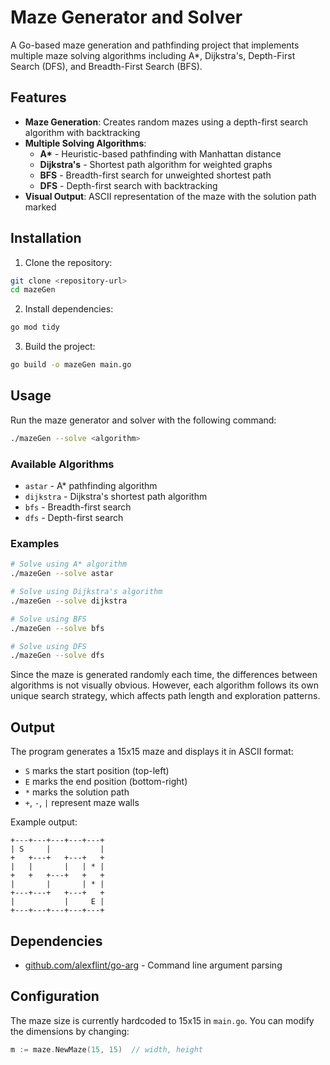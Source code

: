 # Maze Generator and Solver

A Go-based maze generation and pathfinding project that implements multiple maze solving algorithms including A\*, Dijkstra's, Depth-First Search (DFS), and Breadth-First Search (BFS).

## Features

- **Maze Generation**: Creates random mazes using a depth-first search algorithm with backtracking
- **Multiple Solving Algorithms**:
  - **A\*** - Heuristic-based pathfinding with Manhattan distance
  - **Dijkstra's** - Shortest path algorithm for weighted graphs
  - **BFS** - Breadth-first search for unweighted shortest path
  - **DFS** - Depth-first search with backtracking
- **Visual Output**: ASCII representation of the maze with the solution path marked

## Installation

1. Clone the repository:

```bash
git clone <repository-url>
cd mazeGen
```

2. Install dependencies:

```bash
go mod tidy
```

3. Build the project:

```bash
go build -o mazeGen main.go
```

## Usage

Run the maze generator and solver with the following command:

```bash
./mazeGen --solve <algorithm>
```

### Available Algorithms

- `astar` - A\* pathfinding algorithm
- `dijkstra` - Dijkstra's shortest path algorithm
- `bfs` - Breadth-first search
- `dfs` - Depth-first search

### Examples

```bash
# Solve using A* algorithm
./mazeGen --solve astar

# Solve using Dijkstra's algorithm
./mazeGen --solve dijkstra

# Solve using BFS
./mazeGen --solve bfs

# Solve using DFS
./mazeGen --solve dfs
```
Since the maze is generated randomly each time, the differences between algorithms is not  visually obvious. However, each algorithm follows its own unique search strategy, which affects path length and exploration patterns.

## Output

The program generates a 15x15 maze and displays it in ASCII format:

- `S` marks the start position (top-left)
- `E` marks the end position (bottom-right)
- `*` marks the solution path
- `+`, `-`, `|` represent maze walls

Example output:

```
+---+---+---+---+---+
| S     |           |
+   +---+   +---+   +
|   |       |   | * |
+   +   +---+   +   +
|       |       | * |
+---+---+   +---+   +
|           |     E |
+---+---+---+---+---+
```

## Dependencies

- [github.com/alexflint/go-arg](https://github.com/alexflint/go-arg) - Command line argument parsing

## Configuration

The maze size is currently hardcoded to 15x15 in `main.go`. You can modify the dimensions by changing:

```go
m := maze.NewMaze(15, 15)  // width, height
```
